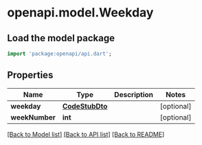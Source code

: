 # openapi.model.Weekday

## Load the model package
```dart
import 'package:openapi/api.dart';
```

## Properties
Name | Type | Description | Notes
------------ | ------------- | ------------- | -------------
**weekday** | [**CodeStubDto**](CodeStubDto.md) |  | [optional] 
**weekNumber** | **int** |  | [optional] 

[[Back to Model list]](../README.md#documentation-for-models) [[Back to API list]](../README.md#documentation-for-api-endpoints) [[Back to README]](../README.md)


